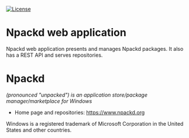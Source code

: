﻿[![License](http://img.shields.io/badge/license-GPL%203.0-blue.svg?style=flat)](http://choosealicense.com/licenses/gpl-3.0/)

# Npackd web application

Npackd web application presents and manages Npackd packages. It also has a REST API and serves repositories.

# Npackd

_(pronounced "unpacked") is an application store/package manager/marketplace for Windows_

* Home page and repositories: https://www.npackd.org

Windows is a registered trademark of Microsoft Corporation in the United States and other countries.

